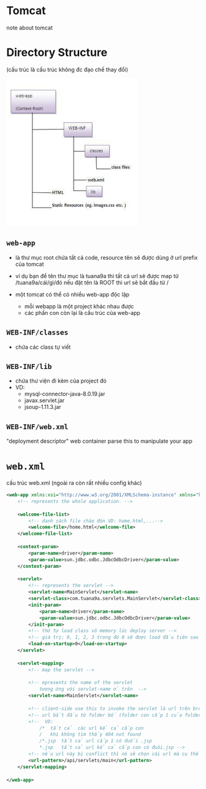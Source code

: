 # Tomcat

note about tomcat

# Directory Structure

(cấu trúc là cấu trúc không đc đạo chế thay đổi)

![](./img/tomcat-directory-structure.jpg)

## `web-app`

-   là thư mục root chứa tất cả code, resource
    tên sẽ được dùng ở url prefix của tomcat

-   ví dụ bạn để tên thư mục là tuana9a thì tất cả url sẽ được map từ /tuana9a/cái/gì/đó
    nếu đặt tên là ROOT thì url sẽ bắt đầu từ /

-   một tomcat có thể có nhiều web-app độc lập
    -   mỗi webapp là một project khác nhau được
    -   các phần con còn lại là cấu trúc của web-app

## `WEB-INF/classes`

-   chứa các class tự viết

## `WEB-INF/lib`

-   chứa thư viện đi kèm của project đó
-   VD:
    -   mysql-connector-java-8.0.19.jar
    -   javax.servlet.jar
    -   jsoup-1.11.3.jar

## `WEB-INF/web.xml`

"deployment descriptor"
web container parse this to manipulate your app

# `web.xml`

cấu trúc web.xml (ngoài ra còn rất nhiều config khác)

```xml
<web-app xmlns:xsi="http://www.w3.org/2001/XMLSchema-instance" xmlns="http://java.sun.com/xml/ns/javaee" xmlns:web="http://java.sun.com/xml/ns/javaee/web-app_3_0.xsd" xsi:schemaLocation="http://java.sun.com/xml/ns/javaee http://java.sun.com/xml/ns/javaee/web-app_3_0.xsd" id="WebApp_ID" version="3.0">
    <!-- represents the whole application. -->

    <welcome-file-list>
        <!-- danh sách file chào đón VD: home.html,...-->
        <welcome-file>/home.html</welcome-file>
    </welcome-file-list>

    <context-param>
        <param-name>driver</param-name>
        <param-value>sun.jdbc.odbc.JdbcOdbcDriver</param-value>
    </context-param>

    <servlet>
        <!-- represents the servlet -->
        <servlet-name>MainServlet</servlet-name>
        <servlet-class>com.tuana9a.servlets.MainServlet</servlet-class>
        <init-param>
            <param-name>driver</param-name>
            <param-value>sun.jdbc.odbc.JdbcOdbcDriver</param-value>
        </init-param>
        <!-- thứ tự load class vô memory lúc deploy server -->
        <!-- giá trị: 0, 1, 2, 3 trong đó 0 sẽ được load đầu tiên sau đó 1,2,3 giá trị âm thì load trong lần gọi đầu tiên -->
        <load-on-startup>0</load-on-startup>
    </servlet>

    <servlet-mapping>
        <!-- map the servlet -->

        <!-- epresents the name of the servlet
            tương ứng với servlet-name ở trên  -->
        <servlet-name>MainServlet</servlet-name>

        <!-- client-side use this to invoke the servlet là url trên broswer để gói servlet tương ứng -->
        <!-- url bắt đầu từ folder bố (folder con cấp 1 của folder webapps) -->
        <!--  VD:
            /*	tất cả  các url kể cả cấp con
            /	khi không tìm thấy 404 not found
            /*.jsp	tất cả url cấp 1 có đuối .jsp
            *.jsp	tất cả url kể cả cấp con có đuôi.jsp -->
        <!-- nếu url này bị conflict thì nó sẽ chọn cái url mà cụ thể nhất (dài nhất) -->
        <url-pattern>/api/servlets/main</url-pattern>
    </servlet-mapping>

</web-app>
```
